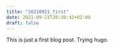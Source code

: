 ```yaml
---
title: "20210921_first"
date: 2021-09-21T20:30:42+02:00
draft: false
---
```


This is just a first blog post. Trying hugo.

